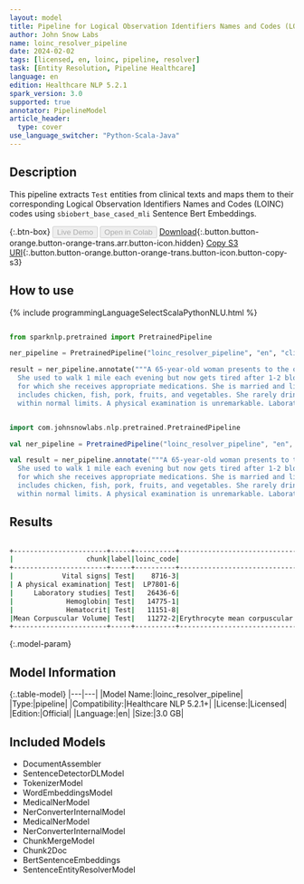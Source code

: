 ```yaml
---
layout: model
title: Pipeline for Logical Observation Identifiers Names and Codes (LOINC)
author: John Snow Labs
name: loinc_resolver_pipeline
date: 2024-02-02
tags: [licensed, en, loinc, pipeline, resolver]
task: [Entity Resolution, Pipeline Healthcare]
language: en
edition: Healthcare NLP 5.2.1
spark_version: 3.0
supported: true
annotator: PipelineModel
article_header:
  type: cover
use_language_switcher: "Python-Scala-Java"
---
```


## Description

This pipeline extracts `Test` entities from clinical texts and maps them to their corresponding Logical Observation Identifiers Names and Codes (LOINC) codes using `sbiobert_base_cased_mli` Sentence Bert Embeddings.

{:.btn-box}
<button class="button button-orange" disabled>Live Demo</button>
<button class="button button-orange" disabled>Open in Colab</button>
[Download](https://s3.amazonaws.com/auxdata.johnsnowlabs.com/clinical/models/loinc_resolver_pipeline_en_5.2.1_3.0_1706883918105.zip){:.button.button-orange.button-orange-trans.arr.button-icon.hidden}
[Copy S3 URI](s3://auxdata.johnsnowlabs.com/clinical/models/loinc_resolver_pipeline_en_5.2.1_3.0_1706883918105.zip){:.button.button-orange.button-orange-trans.button-icon.button-copy-s3}

## How to use



<div class="tabs-box" markdown="1">
{% include programmingLanguageSelectScalaPythonNLU.html %}
  
```python

from sparknlp.pretrained import PretrainedPipeline

ner_pipeline = PretrainedPipeline("loinc_resolver_pipeline", "en", "clinical/models")

result = ner_pipeline.annotate("""A 65-year-old woman presents to the office with generalized fatigue for the last 4 months.
  She used to walk 1 mile each evening but now gets tired after 1-2 blocks. She has a history of Crohn disease and hypertension
  for which she receives appropriate medications. She is married and lives with her husband. She eats a balanced diet that
  includes chicken, fish, pork, fruits, and vegetables. She rarely drinks alcohol and denies tobacco use. Her vital signs are
  within normal limits. A physical examination is unremarkable. Laboratory studies show the following: Hemoglobin: 9.8 g/dL, Hematocrit: 32%, Mean Corpuscular Volume: 110 μm3""")

```
```scala

import com.johnsnowlabs.nlp.pretrained.PretrainedPipeline

val ner_pipeline = PretrainedPipeline("loinc_resolver_pipeline", "en", "clinical/models")

val result = ner_pipeline.annotate("""A 65-year-old woman presents to the office with generalized fatigue for the last 4 months.
  She used to walk 1 mile each evening but now gets tired after 1-2 blocks. She has a history of Crohn disease and hypertension
  for which she receives appropriate medications. She is married and lives with her husband. She eats a balanced diet that
  includes chicken, fish, pork, fruits, and vegetables. She rarely drinks alcohol and denies tobacco use. Her vital signs are
  within normal limits. A physical examination is unremarkable. Laboratory studies show the following: Hemoglobin: 9.8 g/dL, Hematocrit: 32%, Mean Corpuscular Volume: 110 μm3""")

```
</div>

## Results

```bash

+-----------------------+-----+----------+----------------------------------------------------------------------+----------------------------------------------------------------------+----------------------------------------------------------------------+
|                  chunk|label|loinc_code|                                                            resolution|                                                             all_codes|                                                       all_resolutions|
+-----------------------+-----+----------+----------------------------------------------------------------------+----------------------------------------------------------------------+----------------------------------------------------------------------+
|            Vital signs| Test|    8716-3|                                             Vital signs [Vital signs]|8716-3:::67801-1:::80339-5:::34566-0:::29274-8:::95634-2:::31210-8:...|Vital signs [Vital signs]:::EMS vital signs [EMS vital signs]:::Vit...|
| A physical examination| Test|  LP7801-6|                                         Physical exam [Physical exam]|LP7801-6:::55286-9:::11384-5:::67668-4:::100223-7:::29545-1:::79897...|Physical exam [Physical exam]:::Physical examination by body areas ...|
|     Laboratory studies| Test|   26436-6|                               Laboratory studies [Laboratory studies]|26436-6:::LP36394-2:::52482-7:::ATTACH.LAB:::11502-2:::LA7451-3:::3...|Laboratory studies [Laboratory studies]:::Laboratory device [Labora...|
|             Hemoglobin| Test|   14775-1|                                               Hemoglobin [Hemoglobin]|14775-1:::LP30929-1:::34663-5:::18277-4:::10346-5:::LP30932-5:::532...|Hemoglobin [Hemoglobin]:::Hemoglobin G [Hemoglobin G]:::Hemoglobin ...|
|             Hematocrit| Test|   11151-8|                                               Hematocrit [Hematocrit]|11151-8:::16931-8:::32354-3:::20570-8:::11153-4:::39227-4:::42908-4...|Hematocrit [Hematocrit]:::Hematocrit/Hemoglobin [Hematocrit/Hemoglo...|
|Mean Corpuscular Volume| Test|   11272-2|Erythrocyte mean corpuscular volume [Erythrocyte mean corpuscular v...|11272-2:::30386-7:::48706-6:::30899-9:::51641-9:::33878-0:::LP15006...|Erythrocyte mean corpuscular volume [Erythrocyte mean corpuscular v...|
+-----------------------+-----+----------+----------------------------------------------------------------------+----------------------------------------------------------------------+----------------------------------------------------------------------+


```

{:.model-param}
## Model Information

{:.table-model}
|---|---|
|Model Name:|loinc_resolver_pipeline|
|Type:|pipeline|
|Compatibility:|Healthcare NLP 5.2.1+|
|License:|Licensed|
|Edition:|Official|
|Language:|en|
|Size:|3.0 GB|

## Included Models

- DocumentAssembler
- SentenceDetectorDLModel
- TokenizerModel
- WordEmbeddingsModel
- MedicalNerModel
- NerConverterInternalModel
- MedicalNerModel
- NerConverterInternalModel
- ChunkMergeModel
- Chunk2Doc
- BertSentenceEmbeddings
- SentenceEntityResolverModel
